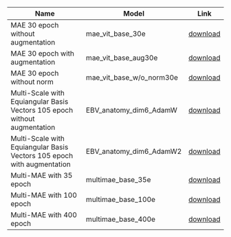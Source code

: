 | Name | Model | Link |
|-------|-------|------|
MAE 30 epoch without augmentation| mae_vit_base_30e | [download](https://drive.google.com/file/d/1Zx2g5DVgGmXwbR36amaw4X8dqiMZYgAv/view?usp=sharing) |
MAE 30 epoch with augmentation| mae_vit_base_aug30e | [download](https://drive.google.com/file/d/1o6dDdM0AcIVkRxkA1bL-lEX8YUZ5sia6/view?usp=drive_link) |
MAE 30 epoch without norm| mae_vit_base_w/o_norm30e | [download](https://drive.google.com/file/d/1ThGY84zEIkzvyj1jZpn19QF9aes74vAS/view?usp=drive_link) |
Multi-Scale with Equiangular Basis Vectors 105 epoch without augmentation | EBV_anatomy_dim6_AdamW | [download](https://drive.google.com/uc?export=download&id=1ukFnvFakHXv_SaS6-A9sxgbp-wBcfbuE) |
Multi-Scale with Equiangular Basis Vectors 105 epoch with augmentation | EBV_anatomy_dim6_AdamW2 | [download](https://drive.google.com/uc?export=download&id=1KxKA_DIjhJRXpAR1IPUT9uasldgxmxPX) |
Multi-MAE with 35 epoch| multimae_base_35e | [download](https://drive.google.com/file/d/1-1fzC1d19Ml2AV29JU-uKV5DaxXspBNZ/view?usp=sharing) |
Multi-MAE with 100 epoch| multimae_base_100e | [download](https://drive.google.com/file/d/1-12RN4VtNxuMD53Gdx5E4xiDWESiMXHr/view?usp=sharing) |
Multi-MAE with 400 epoch| multimae_base_400e | [download](https://drive.google.com/file/d/14Uc_ck7m2yT8fjNMCG1rn8UOQw4vsfym/view?usp=sharing) |


